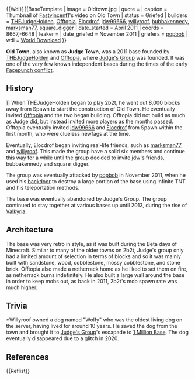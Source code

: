 {{Wdl}}{{BaseTemplate
| image = Oldtown.jpg
| quote =
| caption = Thumbnail of [Fastvincent1](https://2b2t.miraheze.org/wiki/Fastvincent1)'s video on Old Town
| status = Griefed
| builders = [THEJudgeHolden](https://2b2t.miraheze.org/wiki/THEJudgeHolden), [Offtopia](https://2b2t.miraheze.org/wiki/Offtopia), [Elocdrof](https://2b2t.miraheze.org/wiki/Elocdrof), [jdw99666](https://2b2t.miraheze.org/wiki/jdw99666), [willyroof](https://2b2t.miraheze.org/wiki/willyroof), [bubbakennedy](https://2b2t.miraheze.org/wiki/bubbakennedy), [marksman77](https://2b2t.miraheze.org/wiki/marksman77), [square_digger](https://2b2t.miraheze.org/wiki/square_digger)
| date_started = April 2011
| coords = 8667,-6648
| leaker =
| date_griefed = November 2011
| griefers = [popbob](https://2b2t.miraheze.org/wiki/popbob)
| wdl = [World Download](https://www.mediafire.com/file/z9vd0lp9xyqv06n/The_New_Town_-_2b2t_SEP2019.zip/file)
}}

**Old Town**, also known as **Judge Town**, was a 2011 base founded by [THEJudgeHolden](https://2b2t.miraheze.org/wiki/THEJudgeHolden) and [Offtopia](https://2b2t.miraheze.org/wiki/Offtopia), where [Judge's Group](https://2b2t.miraheze.org/wiki/Judge%27s_Group) was founded. It was one of the very few known independent bases during the times of the early [Facepunch conflict](https://2b2t.miraheze.org/wiki/Facepunch_War).

## History
]]
When THEJudgeHolden began to play 2b2t, he went out 8,000 blocks away from Spawn to start the construction of Old Town. He eventually invited [Offtopia](https://2b2t.miraheze.org/wiki/Offtopia) and the two began building. Offtopia did not build as much as Judge did, but instead invited more players as the months passed. Offtopia eventually invited [jdw99666](https://2b2t.miraheze.org/wiki/jdw99666) and [Elocdrof](https://2b2t.miraheze.org/wiki/Elocdrof) from Spawn within the first month, who were clueless newfags at the time.

Eventually, Elocdrof began inviting real-life friends, such as [marksman77](https://2b2t.miraheze.org/wiki/marksman77) and [willyroof](https://2b2t.miraheze.org/wiki/willyroof). This made the group have a solid six members and continue this way for a while until the group decided to invite jdw's friends, bubbakennedy and square_digger.

The group was eventually attacked by [popbob](https://2b2t.miraheze.org/wiki/popbob) in November 2011, when he used his [backdoor](https://2b2t.miraheze.org/wiki/List_of_backdoors#First_Backdoor) to destroy a large portion of the base using infinite TNT and his teleportation methods.

The base was eventually abandoned by Judge's Group. The group continued to stay together at various bases up until 2013, during the rise of [Valkyria](https://2b2t.miraheze.org/wiki/Valkyria).

## Architecture
The base was very retro in style, as it was built during the Beta days of Minecraft. Similar to many of the older towns on 2b2t, Judge's group only had a limited amount of selection in terms of blocks and so it was mainly built with sandstone, wood, cobblestone, mossy cobblestone, and stone brick. Offtopia also made a netherrack home as he liked to set them on fire, as netherrack burns indefinitely. He also built a large wall around the base in order to keep mobs out, as back in 2011, 2b2t's mob spawn rate was much higher.

## Trivia
*Willyroof owned a dog named "Wolfy" who was the oldest living dog on the server, having lived for around 10 years. He saved the dog from the town and brought it to [Judge's Group](https://2b2t.miraheze.org/wiki/Judge%27s_Group)'s escapade to [1 Million Base](https://2b2t.miraheze.org/wiki/1_Million_Base). The dog eventually disappeared due to a glitch in 2020.

## References
{{Reflist}}